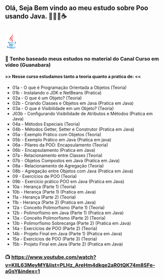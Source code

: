 ## Olá, Seja Bem vindo ao meu estudo sobre Poo usando Java. 🙅🏽‍♂️☕   
<div style="display: inline_block"><br>
  <img align="center" alt="Rafa-Js" height="50" width="40" src="https://raw.githubusercontent.com/devicons/devicon/master/icons/java/java-original.svg">
</div>

### 🔭 Tenho baseado meus estudos no material do Canal Curso em vídeo (Guanabara)
#### >> Nesse curso estudamos tanto a teoria quanto a pratica de: <<
- 01a - O que é Programação Orientada a Objetos (Teoria)
- 01b - Instalando o JDK e NetBeans (Pratica)
- 02a - O que é um Objeto? (Teoria)
- 02b - Criando Classes e Objetos em Java (Pratica em Java)
- 03a - O que é Visibilidade em um Objeto? (Teoria)
- J03b - Configurando Visibilidade de Atributos e Métodos (Pratica em Java)
- 04a - Métodos Especiais (Teoria)
- 04b - Métodos Getter, Setter e Construtor (Pratica em Java)
- 05a - Exemplo Prático com Objetos (Teoria)
- 05b - Exemplo Prático em Java (Pratica em java)
- 06a - Pilares da POO: Encapsulamento (Teoria)
- 06b - Encapsulamento (Pratica em Java)
- 07a - Relacionamento entre Classes (Teoria)
- 07b - Objetos Compostos em Java (Pratica em Java)
- 08a - Relacionamento de Agregação (Teoria)
- 08b - Agregação entre Objetos com Java (Pratica em Java)
- 09 - Exercícios de POO (Teoria)
- 09b - Exercício prático POO em Java (Pratica em Java)
- 10a - Herança (Parte 1) (Teoria)
- 10b - Herança (Parte 1) (Pratica em Java)
- 11a - Herança (Parte 2) (Teoria)
- 11b - Herança (Parte 2) (Pratica em Java)
- 12a - Conceito Polimorfismo (Parte 1) (Teoria)
- 12b - Polimorfismo em Java (Parte 1) (Pratica em Java)
- 13a - Conceito Polimorfismo (Parte 2) (Teoria)
- 13b - Polimorfismo Sobrecarga (Parte 2) (Pratica em Java)
- 14a - Exercícios de POO (Parte 2) (Teoria)
- 14b - Projeto Final em Java (Parte 1) (Pratica em Java)
- 15a - Exercícios de POO (Parte 3) (Teoria)
- 15b - Projeto Final em Java (Parte 2) (Pratica em Java)

### 📺 https://www.youtube.com/watch?v=KlIL63MeyMY&list=PLHz_AreHm4dkqe2aR0tQK74m8SFe-aGsY&index=1


